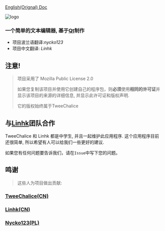 [English(Orignal) Doc](https://github.com/TweeChalice/TweeEditor/blob/master/README.md)

![logo](https://cdn.jsdelivr.net/gh/Linhk1606/Linhk1606@V2.0.5/TweeEditor.svg)

### 一个简单的文本编辑器, 基于[Qt](https://www.qt.io)制作

* 项目波兰语翻译:_nycko123_
* 项目中文翻译: _Linhk_

## 注意!

> 项目采用了 Mozilla Public License 2.0
>
> 如果您复制该项目并使用它创建自己的程序包，则**必须**使用**相同的许可证**并显示该项目的来源的详细信息, 并显示此许可证和版权声明.
>
> 它的版权始终属于TweeChalice

## 与[Linhk](https://github.com/Linhk1606 "Linhk")团队合作
  
 TweeChalice 和 Linhk 都是中学生, 并且一起维护此应用程序. 这个应用程序目前还很简单, 所以希望有人可以给我们一些更好的建议.
 
 如果您有任何问题要告诉我们，请在`Issue`中写下您的问题。
  
## 鸣谢

> 这些人为项目做出贡献:

### [TweeChalice(CN)](https://github.com/tweechalice)

### [Linhk(CN)](https://github.com/linhk1606)

### [Nycko123(PL)](https://github.com/nycko123)
